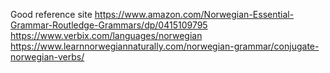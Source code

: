 Good reference site
https://www.amazon.com/Norwegian-Essential-Grammar-Routledge-Grammars/dp/0415109795
https://www.verbix.com/languages/norwegian
https://www.learnnorwegiannaturally.com/norwegian-grammar/conjugate-norwegian-verbs/